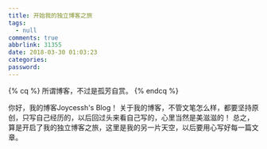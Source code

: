 ```yaml
---
title: 开始我的独立博客之旅
tags:
  - null
comments: true
abbrlink: 31355
date: 2018-03-30 01:03:23
categories:
password:
---
```

{% cq %} 所谓博客，不过是孤芳自赏。 {% endcq %}

<!-- more -->

你好，我的博客Joycessh's Blog！
关于我的博客，不管文笔怎么样，都要坚持原创，只写自己经历的，以后回过头来看自己写的，心里当然是美滋滋的！
总之，算是开启了我的独立博客之旅，这里是我的另一片天空，以后要用心写好每一篇文章。
